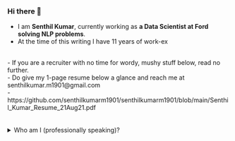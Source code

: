 ### Hi there 👋

<!--
**senthilkumarm1901/senthilkumarm1901** is a ✨ _special_ ✨ repository because its `README.md` (this file) appears on your GitHub profile.

Here are some ideas to get you started:

- 🔭 I’m currently working on ...
- 🌱 I’m currently learning ...
- 👯 I’m looking to collaborate on ...
- 🤔 I’m looking for help with ...
- 💬 Ask me about ...
- 📫 How to reach me: ...
- 😄 Pronouns: ...
- ⚡ Fun fact: ...
-->

- I am **Senthil Kumar**, currently working as **a Data Scientist at Ford solving NLP problems**. 
- At the time of this writing I have 11 years of work-ex <br>
<br>
- If you are a recruiter with no time for wordy, mushy stuff below, read no further. <br>
- Do give my 1-page resume below a glance and reach me at senthilkumar.m1901@gmail.com <br>
- https://github.com/senthilkumarm1901/senthilkumarm1901/blob/main/Senthil_Kumar_Resume_21Aug21.pdf
<br>
<br>
<br>


<details> <summary> Who am I (professionally speaking)? </summary>
  
Phew, 11+ years  does sound a lot. But wait, before you tag me "manager" material, I must confess I like being **hands-on** and have chosen roles to enhance my technical skills. 
<br>
** How did my journey start?** <br>
- Back in July 2010, I had started out providing customized Market Research (MR) in my first 4 years of my career. Simply put for coders a "no-code work". <br>
- This first job, right after my engineering undergraduation, had taught me the importance of tough-to-learn skills of communication - written, one-on-one, cold-calling, team presentations and many more. I am glad I started out there for it sowed the seeds in me to crave the learning for softer-but-tougher skills in corporate world <br>

 
** An NLP Fanboy since 2014 ** <br>

Since 2014, I have been in the field of Data Science, and the romance has not died down yet :). Largely because of the ever-interesting NLP opportunities that landed my way.
<br>
</details>

  





